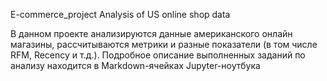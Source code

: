 E-commerce_project
Analysis of US online shop data

В данном проекте анализируются данные американского онлайн магазины, рассчитываются метрики и разные показатели (в том числе RFM, Recenсу и т.д.). Подробное описание выполненных заданий по анализу находится в Markdown-ячейках Jupyter-ноутбука